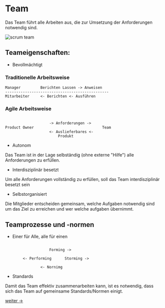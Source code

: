 # Team

Das Team führt alle Arbeiten аus, die zur Umsetzung der Anforderungen notwendig sind.

![scrum team](https://cdn.zsite.net/us1/upload/201907/f_a659c88226891028ce7be90e36156e20.png)

## Teameigenschaften:

- Bevollmächtigt

### Traditionelle Arbeitsweise

```
Manager         Berichten Lassen -> Anweisen
-----------------------------------------------
Mitarbeiter     <- Berichten <- Ausführen
```

### Agile Arbeitsweise
```

                    -> Anforderungen ->
Product Owner                               Team
                    <- Auslieferbares <-
                        Produkt
```

- Autonom

Das Team ist in der Lage selbständig (ohne externe "Hilfe") alle Anforderungen zu erfüllen.

- Interdisziplinär besetzt

Um alle Anforderungen vollständig zu erfüllen, soll das Team interdisziplinär besetzt sein

- Selbstorganisiert

Die Mitglieder entscheiden gemeinsam, welche Aufgaben notwendig sind um das Ziel zu erreichen und wer welche aufgaben übernimmt.


## Teamprozesse und -normen

- Einer für Alle, alle für einen
```

                    Forming ->

        <- Performing      Storming ->

                <- Nornimg
```
- Standards

Damit das Team effektiv zusammenarbeiten kann, ist es notwendig, dass sich das Team auf gemeinsame Standards/Normen einigt.

[weiter ->](07_scrum-master-stakeholder.md)